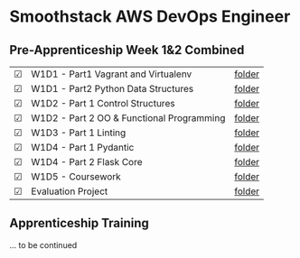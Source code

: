 # Smoothstack AWS DevOps Engineer

## Pre-Apprenticeship Week 1&2 Combined
|  |     |  |
| ------- | -------- | -------------- |
| &#9745; | W1D1 - Part1 Vagrant and Virtualenv | [folder](./week01/W1D1/Part1) |
| &#9745; | W1D1 - Part2 Python Data Structures | [folder](./week01/W1D1/Part2) |
| &#9745; | W1D2 - Part 1 Control Structures | [folder](./week01/W1D2/Part1) |
| &#9745; | W1D2 - Part 2 OO & Functional Programming | [folder](./week01/W1D2/Part2) |
| &#9745; | W1D3 - Part 1 Linting | [folder](./week01/W1D3) |
| &#9745; | W1D4 - Part 1 Pydantic | [folder](./week01/W1D4/Part1) |
| &#9745; | W1D4 - Part 2 Flask Core | [folder](./week01/W1D4/Part2) |
| &#9745; | W1D5 - Coursework | [folder](./week01/W1D5) |
| &#9745; | Evaluation Project | [folder](./week01/project) |

## Apprenticeship Training
... to be continued
